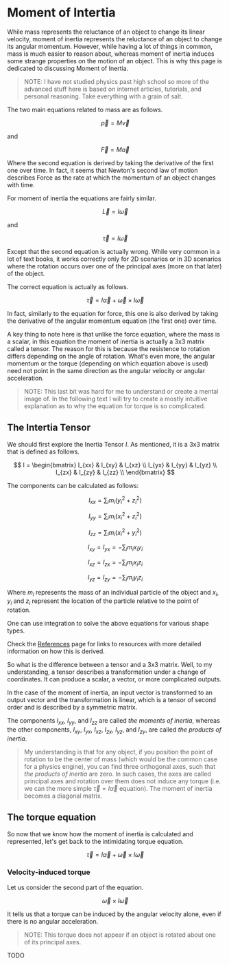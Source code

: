 # Moment of Intertia

While mass represents the reluctance of an object to change its linear velocity, moment of inertia represents the reluctance of an object to change its angular momentum.
However, while having a lot of things in common, mass is much easier to reason about, whereas moment of inertia induces some strange properties on the motion of an object.
This is why this page is dedicated to discussing Moment of Inertia.

> NOTE: I have not studied physics past high school so more of the advanced stuff here is based on internet articles, tutorials, and personal reasoning. Take everything with a grain of salt.

The two main equations related to mass are as follows.

$$
\vec{p} = M \vec{v}
$$

and

$$
\vec{F} = M \vec{a}
$$

Where the second equation is derived by taking the derivative of the first one over time. In fact, it seems that Newton's second law of motion describes Force as the rate at which the momentum of an object changes with time.

For moment of inertia the equations are fairly similar.

$$
\vec{L} = I \vec{\omega}
$$

and

$$
\vec{\tau} = I \vec{\omega}
$$

Except that the second equation is actually wrong. While very common in a lot of text books, it works correctly only for 2D scenarios or in 3D scenarios where the rotation occurs over one of the principal axes (more on that later) of the object.

The correct equation is actually as follows.

$$
\vec{\tau} = I \vec{\alpha} + \vec{\omega} \times I \vec{\omega}
$$

In fact, similarly to the equation for force, this one is also derived by taking the derivative of the angular momentum equation (the first one) over time.

A key thing to note here is that unlike the force equation, where the mass is a scalar, in this equation the moment of inertia is actually a 3x3 matrix called a tensor. The reason for this is because the resistence to rotation differs depending on the angle of rotation. What's even more, the angular momentum or the torque (depending on which equation above is used) need not point in the same direction as the angular velocity or angular acceleration.

> NOTE: This last bit was hard for me to understand or create a mental image of. In the following text I will try to create a mostly intuitive explanation as to why the equation for torque is so complicated.

## The Intertia Tensor

We should first explore the Inertia Tensor $I$. As mentioned, it is a 3x3 matrix that is defined as follows.

$$
I =
\begin{bmatrix}
I_{xx} & I_{xy} & I_{xz} \\
I_{yx} & I_{yy} & I_{yz} \\
I_{zx} & I_{zy} & I_{zz} \\
\end{bmatrix}
$$

The components can be calculated as follows:

$$
I_{xx} = \sum_i{m_i (y_i^2 + z_i^2)}
$$

$$
I_{yy} = \sum_i{m_i (x_i^2 + z_i^2)}
$$

$$
I_{zz} = \sum_i{m_i (x_i^2 + y_i^2)}
$$

$$
I_{xy} = I_{yx} = - \sum_i{m_i x_i y_i}
$$

$$
I_{xz} = I_{zx} = - \sum_i{m_i x_i z_i}
$$

$$
I_{yz} = I_{zy} = - \sum_i{m_i y_i z_i}
$$

Where $m_i$ represents the mass of an individual particle of the object and $x_i$, $y_i$ and $z_i$ represent the location of the particle relative to the point of rotation.

One can use integration to solve the above equations for various shape types.

Check the [References](../references.md) page for links to resources with more detailed information on how this is derived.

So what is the difference between a tensor and a 3x3 matrix. Well, to my understanding, a tensor describes a transformation under a change of coordinates. It can produce a scalar, a vector, or more complicated outputs.

In the case of the moment of inertia, an input vector is transformed to an output vector and the transformation is linear, which is a tensor of second order and is described by a symmetric matrix.

The components $I_{xx}$, $I_{yy}$, and $I_{zz}$ are called _the moments of inertia_, whereas the other components, $I_{xy}$, $I_{yx}$, $I_{xz}$, $I_{zx}$, $I_{yz}$, and $I_{zy}$, are called _the products of inertia_.

> My understanding is that for any object, if you position the point of rotation to be the center of mass (which would be the common case for a physics engine), you can find three orthogonal axes, such that _the products of inertia_ are zero. In such cases, the axes are called principal axes and rotation over them does not induce any torque (i.e. we can the more simple $\vec{\tau} = I \vec{\alpha}$ equation). The moment of inertia becomes a diagonal matrix.

## The torque equation

So now that we know how the moment of inertia is calculated and represented, let's get back to the intimidating torque equation.

$$
\vec{\tau} = I \vec{\alpha} + \vec{\omega} \times I \vec{\omega}
$$

### Velocity-induced torque

Let us consider the second part of the equation.

$$
\vec{\omega} \times I \vec{\omega}
$$

It tells us that a torque can be induced by the angular velocity alone, even if there is no angular acceleration.

> NOTE: This torque does not appear if an object is rotated about one of its principal axes.

TODO
